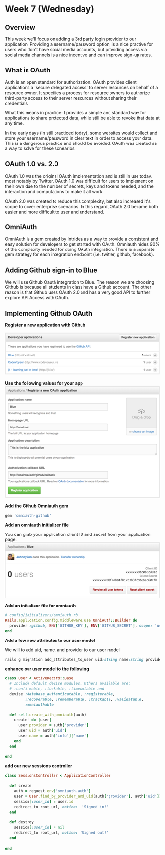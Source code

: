 
Week 7 (Wednesday)
===================

## Overview

This week we'll focus on adding a 3rd party login provider to our application.
Providing a username/password option, is a nice practive for users who don't
have social media accounts, but providing access via social media channels is a
nice incentive and can improve sign-up rates. 


## What is OAuth

Auth is an open standard for authorization. OAuth provides client applications a 'secure delegated access' to server resources on behalf of a resource owner. It specifies a process for resource owners to authorize third-party access to their server resources without sharing their credentials.

What this means in practice:
I provides a simple and standard way for applications to share protected data,
while still be able to revoke that data at any time. 

In the early days (in still practiced today), some websites would collect and
store your username/password in clear text in order to access your data.  This
is a dangerous practice and should be avoided. OAuth was created as a way to
solve for these scnearios

## OAuth 1.0 vs. 2.0

OAuth 1.0 was the original OAuth implementation and is still in use today, most
notably by Twitter.  OAuth 1.0 was difficult for users to implement on their own
due to the number of secrets, keys and tokens needed, and the interaction and
computations to make it all work. 

OAuth 2.0 was created to reduce this complexity, but also increased it's scope
to cover enterprise scenarios.  In this regard, OAuth 2.0 became both easier and
more difficult to user and understand.  

## OmniAuth

OmniAuth is a gem created by Intridea as a way to provide a consistent and easy
solution for developers to get started with OAuth. Omniauth hides 90% of the
complexity needed for doing OAuth integration.  There is a separate gem strategy
for each integration endpoint (i.e. twitter, github, facebook). 

## Adding Github sign-in to Blue
We will use Github Oauth integration to Blue. The reason we are choosing Github
is because all students in class have a Github account.  The other reason is
that Github uses OAuth 2.0 and has a very good API to further explore API Access
with OAuth.

## Implementing Github OAuth

**Register a new application with Github**

<img src="../images/github-register-app.png">

**Use the following values for your app**
<img src="../images/github-new-app.png">

**Add the Github Omniauth gem**
```ruby
gem 'omniauth-github'
```

**Add an omniauth initializer file**

You can grab your application client ID and secret from your application page.
<img src="../images/github-keys.png">


**Add an initializer file for omniauth**

```ruby
# config/initializers/omniauth.rb
Rails.application.config.middleware.use OmniAuth::Builder do
  provider :github, ENV['GITHUB_KEY'], ENV['GITHUB_SECRET'], scope: 'user.email'
end
```

**Add a few new attributes to our user model**

We will to add uid, name, and provider to our user model

```ruby
rails g migration add_attributes_to_user uid:string name:string provider:string
```

**enhance our user model to the following**
```ruby
class User < ActiveRecord::Base
  # Include default devise modules. Others available are:
  # :confirmable, :lockable, :timeoutable and
  devise :database_authenticatable, :registerable,
         :recoverable, :rememberable, :trackable, :validatable,
         :omniauthable

  def self.create_with_omniauth(auth)
    create! do |user|
      user.provider = auth['provider']
      user.uid = auth['uid']
      user.name = auth['info']['name']
    end
  end

end
```

**add our new sessions controller**

```ruby
class SessionsController < ApplicationController

  def create
    auth = request.env['omniauth.auth']
    user = User.find_by_provider_and_uid(auth['provider'], auth['uid']) || User.create_with_omniauth(auth)
    session[:user_id] = user.id
    redirect_to root_url, notice:  'Signed in!'
  end

  def destroy
    session[:user_id] = nil
    redirect_to root_url, notice: 'Signed out!'
  end

end
```


